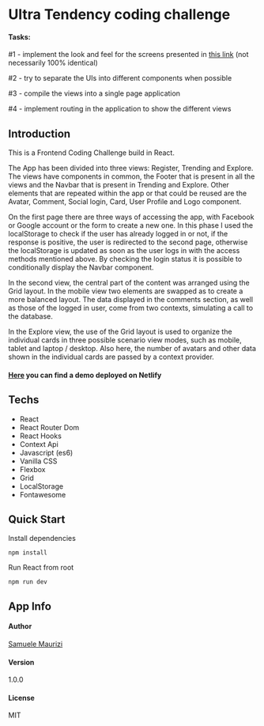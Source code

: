 # Ultra Tendency coding challenge

#### Tasks:

#1 - implement the look and feel for the screens presented in [this link](https://invis.io/QSVXAZWFAC7) (not necessarily 100% identical)

#2 - try to separate the UIs into different components when possible

#3 - compile the views into a single page application

#4 - implement routing in the application to show the different views

## Introduction

This is a Frontend Coding Challenge build in React.

The App has been divided into three views: Register, Trending and Explore. The views have components in common, the Footer that is present in all the views and the Navbar that is present in Trending and Explore. Other elements that are repeated within the app or that could be reused are the Avatar, Comment, Social login, Card, User Profile and Logo component.

On the first page there are three ways of accessing the app, with Facebook or Google account or the form to create a new one. In this phase I used the localStorage to check if the user has already logged in or not, if the response is positive, the user is redirected to the second page, otherwise the localStorage is updated as soon as the user logs in with the access methods mentioned above.
By checking the login status it is possible to conditionally display the Navbar component.

In the second view, the central part of the content was arranged using the Grid layout. In the mobile view two elements are swapped as to create a more balanced layout.
The data displayed in the comments section, as well as those of the logged in user, come from two contexts, simulating a call to the database.

In the Explore view, the use of the Grid layout is used to organize the individual cards in three possible scenario view modes, such as mobile, tablet and laptop / desktop.
Also here, the number of avatars and other data shown in the individual cards are passed by a context provider.

#### [Here](https://angry-hoover-c3537b.netlify.app) you can find a demo deployed on Netlify

## Techs

- React
- React Router Dom
- React Hooks
- Context Api
- Javascript (es6)
- Vanilla CSS
- Flexbox
- Grid
- LocalStorage
- Fontawesome

## Quick Start

Install dependencies

```
npm install
```

Run React from root

```
npm run dev
```

## App Info

#### Author

[Samuele Maurizi](https://samuelemaurizi.net/)

#### Version

1.0.0

#### License
MIT
